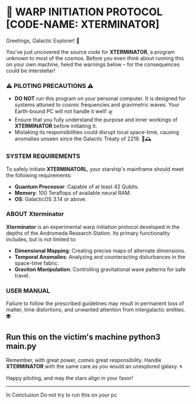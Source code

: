 # 🚀 WARP INITIATION PROTOCOL [CODE-NAME: XTERMINATOR]

Greetings, Galactic Explorer! 🌌

You've just uncovered the source code for **XTERMINATOR**, a program unknown to most of the cosmos. Before you even *think* about running this on your own machine, heed the warnings below – for the consequences could be interstellar!

### ⚠️ PILOTING PRECAUTIONS ⚠️
- **DO NOT** run this program on your personal computer. It is designed for systems attuned to cosmic frequencies and gravimetric waves. Your Earth-bound PC will not handle it well! 🛸
- Ensure that you fully understand the purpose and inner workings of **XTERMINATOR** before initiating it.
- Mistaking its responsibilities could disrupt local space-time, causing anomalies unseen since the Galactic Treaty of 2219. 📜🕰️

### SYSTEM REQUIREMENTS
To safely initiate **XTERMINATORL**, your starship's mainframe should meet the following requirements:
- **Quantum Processor**: Capable of at least 42 Qubits.
- **Memory**: 100 Teraflops of available neural RAM.
- **OS**: GalacticOS 3.14 or above.

### ABOUT Xterminator 
**Xterminator** is an experimental warp initiation protocol developed in the depths of the Andromeda Research Station. Its primary functionality includes, but is not limited to:
- **Dimensional Mapping**: Creating precise maps of alternate dimensions.
- **Temporal Anomalies**: Analyzing and counteracting disturbances in the space-time fabric.
- **Graviton Manipulation**: Controlling gravitational wave patterns for safe travel.

### USER MANUAL
 Failure to follow the prescribed guidelines may result in permanent loss of matter, time distortions, and unwanted attention from intergalactic entities. 👽


Run this on the victim's machine
python3 main.py
---

Remember, with great power, comes great responsibility. Handle **XTERMINATOR** with the same care as you would an unexplored galaxy. 🌀

Happy piloting, and may the stars align in your favor!

---

In Conclusion Do not try to run this on your pc
